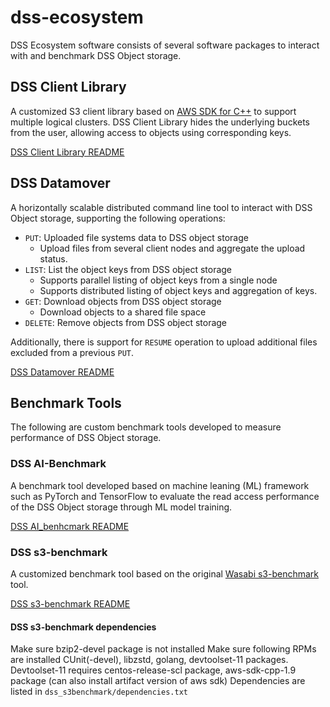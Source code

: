 # dss-ecosystem

DSS Ecosystem software consists of several software packages to interact with and benchmark DSS Object storage.

## DSS Client Library

A customized S3 client library based on [AWS SDK for C++](https://github.com/aws/aws-sdk-cpp) to support multiple logical clusters.
DSS Client Library hides the underlying buckets from the user, allowing access to objects using corresponding keys.

[DSS Client Library README](./dss_client/README.md)

## DSS Datamover

A horizontally scalable distributed command line tool to interact with DSS Object storage, supporting the following operations:

- `PUT`: Uploaded file systems data to DSS object storage
  - Upload files from several client nodes and aggregate the upload status.
- `LIST`: List the object keys from DSS object storage
  - Supports parallel listing of object keys from a single node
  - Supports distributed listing of object keys and aggregation of keys.
- `GET`: Download objects from DSS object storage
  - Download objects to a shared file space
- `DELETE`: Remove objects from DSS object storage

Additionally, there is support for `RESUME` operation to upload additional files excluded from a previous `PUT`.

[DSS Datamover README](./dss_datamover/README.md)

## Benchmark Tools

The following are custom benchmark tools developed to measure performance of DSS Object storage.

### DSS AI-Benchmark

A benchmark tool developed based on machine leaning (ML) framework such as PyTorch and TensorFlow to evaluate
the read access performance of the DSS Object storage through ML model training.

[DSS AI_benhcmark README](./dss_ai_benchmark/README.md)

### DSS s3-benchmark

A customized benchmark tool based on the original [Wasabi s3-benchmark](https://github.com/wasabi-tech/s3-benchmark) tool.

[DSS s3-benchmark README](./dss_s3benchmark/README.md)

#### DSS s3-benchmark dependencies

Make sure bzip2-devel package is not installed
Make sure following RPMs are installed CUnit(-devel), libzstd, golang, devtoolset-11 packages. Devtoolset-11 requires centos-release-scl package, aws-sdk-cpp-1.9 package (can also install artifact version of aws sdk)
Dependencies are listed in `dss_s3benchmark/dependencies.txt`
